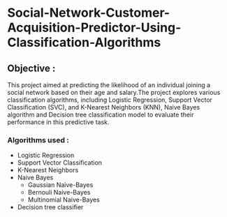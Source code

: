 # Social-Network-Customer-Acquisition-Predictor-Using-Classification-Algorithms

<h2>Objective :</h2>
This project aimed at predicting the likelihood of an individual joining a social network based on their age and salary.The project explores various classification algorithms, including Logistic Regression, Support Vector Classification (SVC), and K-Nearest Neighbors (KNN), Naive Bayes algorithm and Decision tree classification model to evaluate their performance in this predictive task.
<h3>Algorithms used :</h3>
<ul>
  <li>Logistic Regression</li>
  <li>Support Vector Classification</li>
  <li>K-Nearest Neighbors</li>
  <li>Naive Bayes<ul><li> Gaussian Naive-Bayes</li>
                      <li> Bernouli Naive-Bayes</li>
                      <li> Multinomial Naive-Bayes</li>
  </ul></li>
  <li>Decision tree classifier</li>
</ul>
